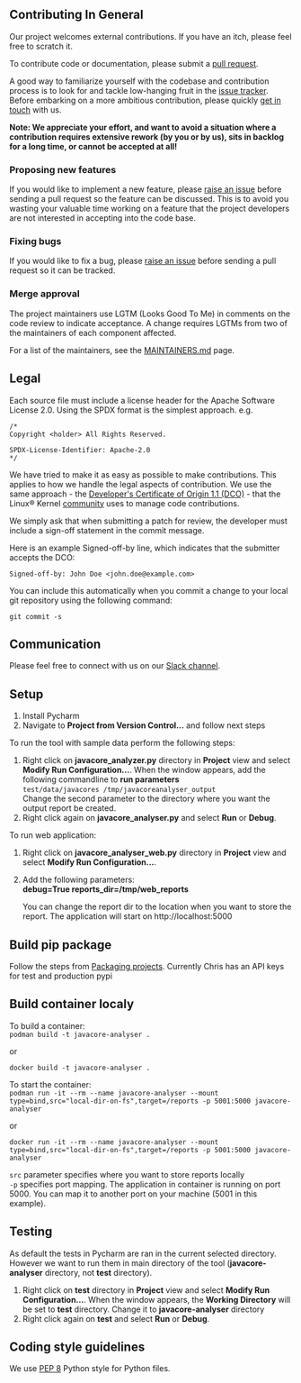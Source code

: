 ## Contributing In General
Our project welcomes external contributions. If you have an itch, please feel
free to scratch it.

To contribute code or documentation, please submit a [pull request](https://github.com/IBM/javacore-analyser/compare).

A good way to familiarize yourself with the codebase and contribution process is
to look for and tackle low-hanging fruit in the [issue tracker](https://github.com/ibm/javacore-analyser/issues).
Before embarking on a more ambitious contribution, please quickly [get in touch](#communication) with us.

**Note: We appreciate your effort, and want to avoid a situation where a contribution
requires extensive rework (by you or by us), sits in backlog for a long time, or
cannot be accepted at all!**

### Proposing new features

If you would like to implement a new feature, please 
[raise an issue](https://github.com/IBM/javacore-analyser/issues/new)
before sending a pull request so the feature can be discussed. This is to avoid
you wasting your valuable time working on a feature that the project developers
are not interested in accepting into the code base.

### Fixing bugs

If you would like to fix a bug, please [raise an issue](https://github.com/IBM/javacore-analyser/issues/new) before 
sending a pull request so it can be tracked.

### Merge approval

The project maintainers use LGTM (Looks Good To Me) in comments on the code
review to indicate acceptance. A change requires LGTMs from two of the
maintainers of each component affected.

For a list of the maintainers, see the [MAINTAINERS.md](MAINTAINERS.md) page.

## Legal

Each source file must include a license header for the Apache
Software License 2.0. Using the SPDX format is the simplest approach.
e.g.

```
/*
Copyright <holder> All Rights Reserved.

SPDX-License-Identifier: Apache-2.0
*/
```

We have tried to make it as easy as possible to make contributions. This
applies to how we handle the legal aspects of contribution. We use the
same approach - the [Developer's Certificate of Origin 1.1 (DCO)](https://github.com/hyperledger/fabric/blob/master/docs/source/DCO1.1.txt) - that the Linux® Kernel [community](https://elinux.org/Developer_Certificate_Of_Origin)
uses to manage code contributions.

We simply ask that when submitting a patch for review, the developer
must include a sign-off statement in the commit message.

Here is an example Signed-off-by line, which indicates that the
submitter accepts the DCO:

```
Signed-off-by: John Doe <john.doe@example.com>
```

You can include this automatically when you commit a change to your
local git repository using the following command:

```
git commit -s
```

## Communication
Please feel free to connect with us on our [Slack channel](https://ibm.enterprise.slack.com/archives/C01KQ4X0ZK6).

## Setup
1. Install Pycharm
2. Navigate to **Project from Version Control...** and follow next steps

To run the tool with sample data perform the following steps:
1. Right click on **javacore_analyzer.py** directory in **Project** view and select **Modify Run Configuration...**. 
When the window appears, add the following commandline to **run parameters**  
`test/data/javacores /tmp/javacoreanalyser_output`  
Change the second parameter to the directory where you want the output report be created.
2. Right click again on **javacore_analyser.py** and select **Run** or **Debug**.

To run web application:
1. Right click on **javacore_analyser_web.py** directory in **Project** view and select **Modify Run Configuration...**.
2. Add the following parameters:  
   **debug=True reports_dir=/tmp/web_reports**  

   You can change the report dir to the location when you want to store the report. 
   The application will start on http://localhost:5000


## Build pip package 
Follow the steps from [Packaging projects](https://packaging.python.org/en/latest/tutorials/packaging-projects/).
Currently Chris has an API keys for test and production pypi

## Build container localy  
To build a container:  
`podman build -t javacore-analyser .`

or 

`docker build -t javacore-analyser .`

To start the container:  
`podman run -it --rm --name javacore-analyser --mount type=bind,src="local-dir-on-fs",target=/reports -p 5001:5000 javacore-analyser`  

or

`docker run -it --rm --name javacore-analyser --mount type=bind,src="local-dir-on-fs",target=/reports -p 5001:5000 javacore-analyser`

`src` parameter specifies where you want to store reports locally  
`-p` specifies port mapping. The application in container is running on port 5000. You can map it to another port on 
your machine (5001 in this example).

## Testing
As default the tests in Pycharm are ran in the current selected directory. However we want to run them in main 
directory of the tool (**javacore-analyser** directory, not **test** directory). 
1. Right click on **test** directory in **Project** view and select **Modify Run Configuration...**. 
When the window appears, the **Working Directory** will be set to **test** directory. 
Change it to **javacore-analyser** directory
2. Right click again on **test** and select **Run** or **Debug**.

## Coding style guidelines
We use [PEP 8](https://peps.python.org/pep-0008/) Python style for Python files.
